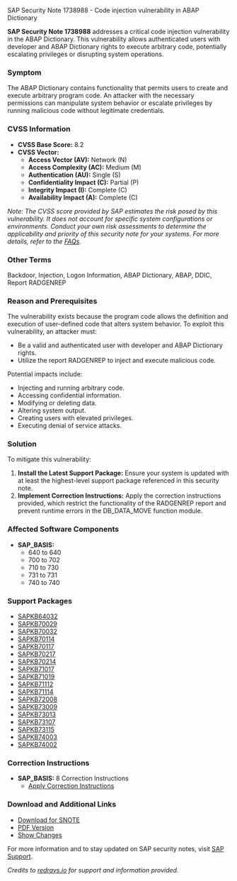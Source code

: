 SAP Security Note 1738988 - Code injection vulnerability in ABAP Dictionary

**SAP Security Note 1738988** addresses a critical code injection vulnerability in the ABAP Dictionary. This vulnerability allows authenticated users with developer and ABAP Dictionary rights to execute arbitrary code, potentially escalating privileges or disrupting system operations.

### Symptom

The ABAP Dictionary contains functionality that permits users to create and execute arbitrary program code. An attacker with the necessary permissions can manipulate system behavior or escalate privileges by running malicious code without legitimate credentials.

### CVSS Information

- **CVSS Base Score:** 8.2
- **CVSS Vector:**
  - **Access Vector (AV):** Network (N)
  - **Access Complexity (AC):** Medium (M)
  - **Authentication (AU):** Single (S)
  - **Confidentiality Impact (C):** Partial (P)
  - **Integrity Impact (I):** Complete (C)
  - **Availability Impact (A):** Complete (C)

*Note: The CVSS score provided by SAP estimates the risk posed by this vulnerability. It does not account for specific system configurations or environments. Conduct your own risk assessments to determine the applicability and priority of this security note for your systems. For more details, refer to the [FAQs](https://service.sap.com/securitynotes/).*

### Other Terms

Backdoor, Injection, Logon Information, ABAP Dictionary, ABAP, DDIC, Report RADGENREP

### Reason and Prerequisites

The vulnerability exists because the program code allows the definition and execution of user-defined code that alters system behavior. To exploit this vulnerability, an attacker must:

- Be a valid and authenticated user with developer and ABAP Dictionary rights.
- Utilize the report RADGENREP to inject and execute malicious code.

Potential impacts include:

- Injecting and running arbitrary code.
- Accessing confidential information.
- Modifying or deleting data.
- Altering system output.
- Creating users with elevated privileges.
- Executing denial of service attacks.

### Solution

To mitigate this vulnerability:

1. **Install the Latest Support Package:** Ensure your system is updated with at least the highest-level support package referenced in this security note.
2. **Implement Correction Instructions:** Apply the correction instructions provided, which restrict the functionality of the RADGENREP report and prevent runtime errors in the DB_DATA_MOVE function module.

### Affected Software Components

- **SAP_BASIS:**
  - 640 to 640
  - 700 to 702
  - 710 to 730
  - 731 to 731
  - 740 to 740

### Support Packages

- [SAPKB64032](https://me.sap.com/supportpackage/SAPKB64032)
- [SAPKB70029](https://me.sap.com/supportpackage/SAPKB70029)
- [SAPKB70032](https://me.sap.com/supportpackage/SAPKB70032)
- [SAPKB70114](https://me.sap.com/supportpackage/SAPKB70114)
- [SAPKB70117](https://me.sap.com/supportpackage/SAPKB70117)
- [SAPKB70217](https://me.sap.com/supportpackage/SAPKB70217)
- [SAPKB70214](https://me.sap.com/supportpackage/SAPKB70214)
- [SAPKB71017](https://me.sap.com/supportpackage/SAPKB71017)
- [SAPKB71019](https://me.sap.com/supportpackage/SAPKB71019)
- [SAPKB71112](https://me.sap.com/supportpackage/SAPKB71112)
- [SAPKB71114](https://me.sap.com/supportpackage/SAPKB71114)
- [SAPKB72008](https://me.sap.com/supportpackage/SAPKB72008)
- [SAPKB73009](https://me.sap.com/supportpackage/SAPKB73009)
- [SAPKB73013](https://me.sap.com/supportpackage/SAPKB73013)
- [SAPKB73107](https://me.sap.com/supportpackage/SAPKB73107)
- [SAPKB73115](https://me.sap.com/supportpackage/SAPKB73115)
- [SAPKB74003](https://me.sap.com/supportpackage/SAPKB74003)
- [SAPKB74002](https://me.sap.com/supportpackage/SAPKB74002)

### Correction Instructions

- **SAP_BASIS:** 8 Correction Instructions
  - [Apply Correction Instructions](https://me.sap.com/corrins/0001738988/41)

### Download and Additional Links

- [Download for SNOTE](https://notesdownloads.sap.com/note/0040000010332902017)
- [PDF Version](https://userapps.support.sap.com/sap/support/sfm/notes/print/0001738988?language=en-US&token=3328786D6026DEC5C4D7900D8F40A801)
- [Show Changes](https://me.sap.com/notesLatestChanges/0001738988/E/diff)

For more information and to stay updated on SAP security notes, visit [SAP Support](https://me.sap.com/).

*Credits to [redrays.io](https://redrays.io) for support and information provided.*
